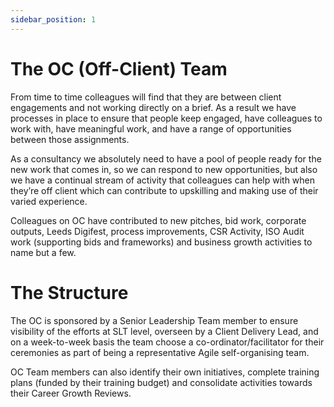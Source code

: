 ```yaml
---
sidebar_position: 1
---
```


# The OC (Off-Client) Team

From time to time colleagues will find that they are between client engagements and not working directly on a brief.  As a result we have processes in place to ensure that people keep engaged, have colleagues to work with, have meaningful work, and have a range of opportunities between those assignments. 

As a consultancy we absolutely need to have a pool of people ready for the new work that comes in, so we can respond to new opportunities, but also we have a continual stream of activity that colleagues can help with when they’re off client which can contribute to upskilling and making use of their varied experience. 

Colleagues on OC have contributed to new pitches, bid work, corporate outputs, Leeds Digifest, process improvements, CSR Activity, ISO Audit work (supporting bids and frameworks) and business growth activities to name but a few. 

# The Structure

The OC is sponsored by a Senior Leadership Team member to ensure visibility of the efforts at SLT level, overseen by a Client Delivery Lead, and on a week-to-week basis the team choose a co-ordinator/facilitator for their ceremonies as part of being a representative Agile self-organising team. 

OC Team members can also identify their own initiatives, complete training plans (funded by their training budget) and consolidate activities towards their Career Growth Reviews. 
